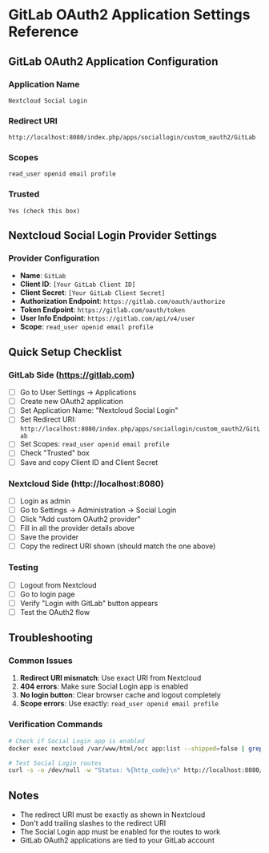 # GitLab OAuth2 Application Settings Reference

## GitLab OAuth2 Application Configuration

### Application Name
```
Nextcloud Social Login
```

### Redirect URI
```
http://localhost:8080/index.php/apps/sociallogin/custom_oauth2/GitLab
```

### Scopes
```
read_user openid email profile
```

### Trusted
```
Yes (check this box)
```

## Nextcloud Social Login Provider Settings

### Provider Configuration
- **Name**: `GitLab`
- **Client ID**: `[Your GitLab Client ID]`
- **Client Secret**: `[Your GitLab Client Secret]`
- **Authorization Endpoint**: `https://gitlab.com/oauth/authorize`
- **Token Endpoint**: `https://gitlab.com/oauth/token`
- **User Info Endpoint**: `https://gitlab.com/api/v4/user`
- **Scope**: `read_user openid email profile`

## Quick Setup Checklist

### GitLab Side (https://gitlab.com)
- [ ] Go to User Settings → Applications
- [ ] Create new OAuth2 application
- [ ] Set Application Name: "Nextcloud Social Login"
- [ ] Set Redirect URI: `http://localhost:8080/index.php/apps/sociallogin/custom_oauth2/GitLab`
- [ ] Set Scopes: `read_user openid email profile`
- [ ] Check "Trusted" box
- [ ] Save and copy Client ID and Client Secret

### Nextcloud Side (http://localhost:8080)
- [ ] Login as admin
- [ ] Go to Settings → Administration → Social Login
- [ ] Click "Add custom OAuth2 provider"
- [ ] Fill in all the provider details above
- [ ] Save the provider
- [ ] Copy the redirect URI shown (should match the one above)

### Testing
- [ ] Logout from Nextcloud
- [ ] Go to login page
- [ ] Verify "Login with GitLab" button appears
- [ ] Test the OAuth2 flow

## Troubleshooting

### Common Issues
1. **Redirect URI mismatch**: Use exact URI from Nextcloud
2. **404 errors**: Make sure Social Login app is enabled
3. **No login button**: Clear browser cache and logout completely
4. **Scope errors**: Use exactly: `read_user openid email profile`

### Verification Commands
```bash
# Check if Social Login app is enabled
docker exec nextcloud /var/www/html/occ app:list --shipped=false | grep sociallogin

# Test Social Login routes
curl -s -o /dev/null -w "Status: %{http_code}\n" http://localhost:8080/index.php/apps/sociallogin/custom_oauth2/GitLab
```

## Notes
- The redirect URI must be exactly as shown in Nextcloud
- Don't add trailing slashes to the redirect URI
- The Social Login app must be enabled for the routes to work
- GitLab OAuth2 applications are tied to your GitLab account